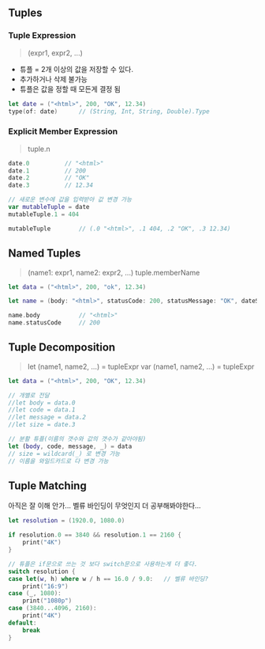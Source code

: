 ## Tuples
### Tuple Expression
> (expr1, expr2, ...)
- 튜플 = 2개 이상의 값을 저장할 수 있다.
- 추가하거나 삭제 불가능
- 튜플은 값을 정할 때 모든게 결정 됨

```swift
let date = ("<html>", 200, "OK", 12.34)
type(of: date)		// (String, Int, String, Double).Type
```

### Explicit Member Expression
> tuple.n

```swift
date.0			// "<html>"
date.1			// 200
date.2			// "OK"
date.3			// 12.34

// 새로운 변수에 값을 입력받아 값 변경 가능
var mutableTuple = date
mutableTuple.1 = 404

mutableTuple		// (.0 "<html>", .1 404, .2 "OK", .3 12.34)
```

## Named Tuples
> (name1: expr1, name2: expr2, ...)
tuple.memberName

```swift
let data = ("<html>", 200, "ok", 12.34)

let name = (body: "<html>", statusCode: 200, statusMessage: "OK", dateSize: 12.34)

name.body			// "<html>"
name.statusCode		// 200
```

## Tuple Decomposition
> let (name1, name2, ...) = tupleExpr
var (name1, name2, ...) = tupleExpr

```swift
let data = ("<html>", 200, "OK", 12.34)

// 개별로 전달
//let body = data.0
//let code = data.1
//let message = data.2
//let size = date.3

// 분활 튜플(이름의 갯수와 값의 갯수가 같아야됨)
let (body, code, message, _) = data
// size = wildcard(_) 로 변경 가능
// 이름을 와일드카드로 다 변경 가능
```

## Tuple Matching
아직은 잘 이해 안가... 벨류 바인딩이 무엇인지 더 공부해봐야한다...

```swift
let resolution = (1920.0, 1080.0)

if resolution.0 == 3840 && resolution.1 == 2160 {
    print("4K")
}

// 튜플은 if문으로 쓰는 것 보다 switch문으로 사용하는게 더 좋다.
switch resolution {
case let(w, h) where w / h == 16.0 / 9.0:   // 벨류 바인딩?
    print("16:9")
case (_, 1080):
    print("1080p")
case (3840...4096, 2160):
    print("4K")
default:
    break
}
```

